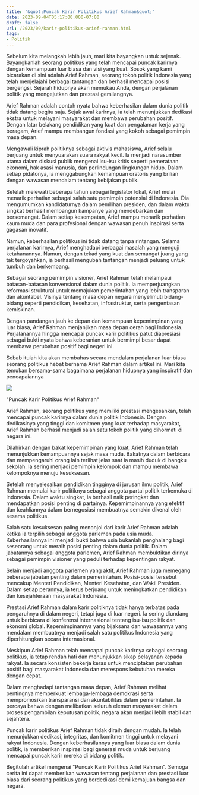 ```yaml
---
title: '&quot;Puncak Karir Politikus Arief Rahman&quot;'
date: 2023-09-04T05:17:00.000-07:00
draft: false
url: /2023/09/karir-politikus-arief-rahman.html
tags: 
- Politik
---
```


  

Sebelum kita melangkah lebih jauh, mari kita bayangkan untuk sejenak. Bayangkanlah seorang politikus yang telah mencapai puncak karirnya dengan kemampuan luar biasa dan visi yang kuat. Sosok yang kami bicarakan di sini adalah Arief Rahman, seorang tokoh politik Indonesia yang telah menjelajahi berbagai tantangan dan berhasil mencapai posisi bergengsi. Sejarah hidupnya akan memukau Anda, dengan perjalanan politik yang mengejutkan dan prestasi gemilangnya.

  

Arief Rahman adalah contoh nyata bahwa keberhasilan dalam dunia politik tidak datang begitu saja. Sejak awal karirnya, ia telah menunjukkan dedikasi ekstra untuk melayani masyarakat dan membawa perubahan positif. Dengan latar belakang pendidikan yang kuat dan pengalaman kerja yang beragam, Arief mampu membangun fondasi yang kokoh sebagai pemimpin masa depan.

  

Mengawali kiprah politiknya sebagai aktivis mahasiswa, Arief selalu berjuang untuk menyuarakan suara rakyat kecil. Ia menjadi narasumber utama dalam diskusi publik mengenai isu-isu kritis seperti pemerataan ekonomi, hak asasi manusia, dan perlindungan lingkungan hidup. Dalam setiap pidatonya, ia menggabungkan kemampuan oratoris yang brilian dengan wawasan mendalam tentang kebijakan publik.

  

Setelah melewati beberapa tahun sebagai legislator lokal, Arief mulai menarik perhatian sebagai salah satu pemimpin potensial di Indonesia. Dia mengumumkan kandidaturnya dalam pemilihan presiden, dan dalam waktu singkat berhasil membangun kampanye yang mendebarkan dan bersemangat. Dalam setiap kesempatan, Arief mampu menarik perhatian kaum muda dan para profesional dengan wawasan penuh inspirasi serta gagasan inovatif.

  

Namun, keberhasilan politikus ini tidak datang tanpa rintangan. Selama perjalanan karirnya, Arief menghadapi berbagai masalah yang menguji ketahanannya. Namun, dengan tekad yang kuat dan semangat juang yang tak tergoyahkan, ia berhasil mengubah tantangan menjadi peluang untuk tumbuh dan berkembang.

  

Sebagai seorang pemimpin visioner, Arief Rahman telah melampaui batasan-batasan konvensional dalam dunia politik. Ia memperjuangkan reformasi struktural untuk memajukan pemerintahan yang lebih transparan dan akuntabel. Visinya tentang masa depan negara menyelimuti bidang-bidang seperti pendidikan, kesehatan, infrastruktur, serta pengentasan kemiskinan.

  

Dengan pandangan jauh ke depan dan kemampuan kepemimpinan yang luar biasa, Arief Rahman menjanjikan masa depan cerah bagi Indonesia. Perjalanannya hingga mencapai puncak karir politikus patut diapresiasi sebagai bukti nyata bahwa keberanian untuk bermimpi besar dapat membawa perubahan positif bagi negeri ini.

  

Sebab itulah kita akan membahas secara mendalam perjalanan luar biasa seorang politikus hebat bernama Arief Rahman dalam artikel ini. Mari kita temukan bersama-sama bagaimana perjalanan hidupnya yang inspiratif dan pencapaiannya

  

![](https://lintasgayo.co/wp-content/uploads/2013/06/arief_IMG_2096.jpg)

  

"Puncak Karir Politikus Arief Rahman"

  

Arief Rahman, seorang politikus yang memiliki prestasi mengesankan, telah mencapai puncak karirnya dalam dunia politik Indonesia. Dengan dedikasinya yang tinggi dan komitmen yang kuat terhadap masyarakat, Arief Rahman berhasil menjadi salah satu tokoh politik yang dihormati di negara ini.

  

Dilahirkan dengan bakat kepemimpinan yang kuat, Arief Rahman telah menunjukkan kemampuannya sejak masa muda. Bakatnya dalam berbicara dan mempengaruhi orang lain terlihat jelas saat ia masih duduk di bangku sekolah. Ia sering menjadi pemimpin kelompok dan mampu membawa kelompoknya menuju kesuksesan.

  

Setelah menyelesaikan pendidikan tingginya di jurusan ilmu politik, Arief Rahman memulai karir politiknya sebagai anggota partai politik terkemuka di Indonesia. Dalam waktu singkat, ia berhasil naik peringkat dan mendapatkan posisi penting di partainya. Kepemimpinannya yang efektif dan keahliannya dalam bernegosiasi membuatnya semakin dikenal oleh sesama politikus.

  

Salah satu kesuksesan paling menonjol dari karir Arief Rahman adalah ketika ia terpilih sebagai anggota parlemen pada usia muda. Keberhasilannya ini menjadi bukti bahwa usia bukanlah penghalang bagi seseorang untuk meraih posisi penting dalam dunia politik. Dalam jabatannya sebagai anggota parlemen, Arief Rahman membuktikan dirinya sebagai pemimpin visioner yang peduli terhadap kepentingan rakyat.

  

Selain menjadi anggota parlemen yang aktif, Arief Rahman juga memegang beberapa jabatan penting dalam pemerintahan. Posisi-posisi tersebut mencakup Menteri Pendidikan, Menteri Kesehatan, dan Wakil Presiden. Dalam setiap perannya, ia terus berjuang untuk meningkatkan pendidikan dan kesejahteraan masyarakat Indonesia.

  

Prestasi Arief Rahman dalam karir politiknya tidak hanya terbatas pada pengaruhnya di dalam negeri, tetapi juga di luar negeri. Ia sering diundang untuk berbicara di konferensi internasional tentang isu-isu politik dan ekonomi global. Kepemimpinannya yang bijaksana dan wawasannya yang mendalam membuatnya menjadi salah satu politikus Indonesia yang diperhitungkan secara internasional.

  

Meskipun Arief Rahman telah mencapai puncak karirnya sebagai seorang politikus, ia tetap rendah hati dan menunjukkan sikap pelayanan kepada rakyat. Ia secara konsisten bekerja keras untuk menciptakan perubahan positif bagi masyarakat Indonesia dan merespons kebutuhan mereka dengan cepat.

  

Dalam menghadapi tantangan masa depan, Arief Rahman melihat pentingnya memperkuat lembaga-lembaga demokrasi serta mempromosikan transparansi dan akuntabilitas dalam pemerintahan. Ia percaya bahwa dengan melibatkan seluruh elemen masyarakat dalam proses pengambilan keputusan politik, negara akan menjadi lebih stabil dan sejahtera.

  

Puncak karir politikus Arief Rahman tidak diraih dengan mudah. Ia telah menunjukkan dedikasi, integritas, dan komitmen tinggi untuk melayani rakyat Indonesia. Dengan keberhasilannya yang luar biasa dalam dunia politik, ia memberikan inspirasi bagi generasi muda untuk berjuang mencapai puncak karir mereka di bidang politik.

  

Begitulah artikel mengenai "Puncak Karir Politikus Arief Rahman". Semoga cerita ini dapat memberikan wawasan tentang perjalanan dan prestasi luar biasa dari seorang politikus yang berdedikasi demi kemajuan bangsa dan negara.